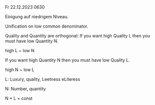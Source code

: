 Fr 22.12.2023 0630

Einigung auf niedrigem Niveau.

Unification on
low common denominator.

Quality and Quantity are orthogonal:
If you want high Quality L
then you must have low Quantity N.

high L ~ low N

If you want high Quantity N
then you must have low Quality L.

high N ~ low L

L: Luxury, quality, Leetness eLiteress

N: Number, quantity

N * L = const
